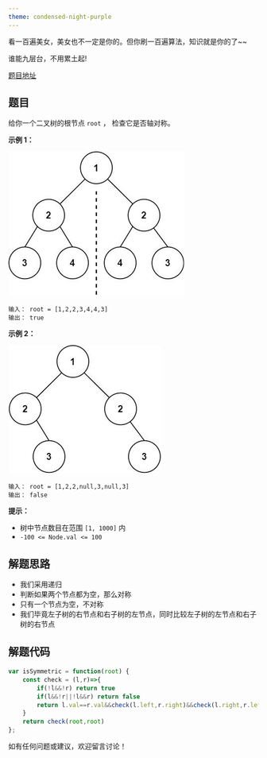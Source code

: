 ```yaml
---
theme: condensed-night-purple
---
```


看一百遍美女，美女也不一定是你的。但你刷一百遍算法，知识就是你的了~~

谁能九层台，不用累土起!

[题目地址](https://leetcode-cn.com/problems/symmetric-tree/)


<!-- more -->

## 题目

给你一个二叉树的根节点 `root` ， 检查它是否轴对称。

**示例 1：**

![](1.jpg)

```
输入： root = [1,2,2,3,4,4,3]
输出： true
```

**示例 2：**

![](2.jpg)

```
输入： root = [1,2,2,null,3,null,3]
输出： false
```

**提示：**

-   树中节点数目在范围 `[1, 1000]` 内
-   `-100 <= Node.val <= 100`


## 解题思路

- 我们采用递归
- 判断如果两个节点都为空，那么对称
- 只有一个节点为空，不对称
- 我们毕竟左子树的右节点和右子树的左节点，同时比较左子树的左节点和右子树的右节点


## 解题代码

```js
var isSymmetric = function(root) {
    const check = (l,r)=>{
        if(!l&&!r) return true
        if(l&&!r||!l&&r) return false
        return l.val==r.val&&check(l.left,r.right)&&check(l.right,r.left)
    }
    return check(root,root)
};
```

如有任何问题或建议，欢迎留言讨论！
